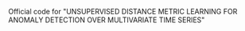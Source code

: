 Official code for "UNSUPERVISED DISTANCE METRIC LEARNING FOR ANOMALY DETECTION OVER MULTIVARIATE TIME SERIES"
